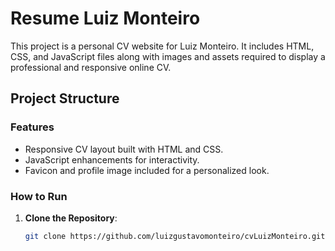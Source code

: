 # Resume Luiz Monteiro

This project is a personal CV website for Luiz Monteiro. It includes HTML, CSS, and JavaScript files along with images and assets required to display a professional and responsive online CV.

## Project Structure

### Features

- Responsive CV layout built with HTML and CSS.
- JavaScript enhancements for interactivity.
- Favicon and profile image included for a personalized look.

### How to Run

1. **Clone the Repository**:
   ```bash
   git clone https://github.com/luizgustavomonteiro/cvLuizMonteiro.git
   ```
